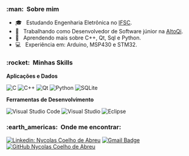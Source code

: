 <h3> :man: &nbsp;Sobre mim </h3>

- 🎓 &nbsp; Estudando Engenharia Eletrônica no <a href="https://www.ifsc.edu.br/web/campus-florianopolis">IFSC</a>.
- 💼 &nbsp; Trabalhando como Desenvolvedor de Software júnior na <a href="https://altoqi.com.br/">AltoQi</a>.
- 🌱 &nbsp; Aprendendo mais sobre C++, Qt, Sql e Python.
- 💻 &nbsp; Experiência em: Arduino, MSP430 e STM32.

<h3> :rocket: &nbsp;Minhas Skills </h3>

**Aplicações e Dados**

  ![C](https://img.shields.io/badge/c-%2300599C.svg?style=for-the-badge&logo=c&logoColor=white)
  ![C++](https://img.shields.io/badge/c++-%2300599C.svg?style=for-the-badge&logo=c%2B%2B&logoColor=white)
  ![Qt](https://img.shields.io/badge/Qt-%23217346.svg?style=for-the-badge&logo=Qt&logoColor=white)
  ![Python](https://img.shields.io/badge/python-3670A0?style=for-the-badge&logo=python&logoColor=ffdd54)
  ![SQLite](https://img.shields.io/badge/sqlite-%2307405e.svg?style=for-the-badge&logo=sqlite&logoColor=white)

**Ferramentas de Desenvolvimento**

  ![Visual Studio Code](https://img.shields.io/badge/Visual%20Studio%20Code-0078d7.svg?style=for-the-badge&logo=visual-studio-code&logoColor=white)
  ![Visual Studio](https://img.shields.io/badge/Visual%20Studio-5C2D91.svg?style=for-the-badge&logo=visual-studio&logoColor=white)
  ![Eclipse](https://img.shields.io/badge/Eclipse-FE7A16.svg?style=for-the-badge&logo=Eclipse&logoColor=white)

<h3> :earth_americas: &nbsp;Onde me encontrar: </h3> 

[![Linkedin: Nycolas Coelho de Abreu](https://img.shields.io/badge/-Nycolas-blue?style=flat-square&logo=Linkedin&logoColor=white&link=https://www.linkedin.com/in/nycolas-coelho-de-abreu/)](https://www.linkedin.com/in/nycolas-coelho-de-abreu/)
[![Gmail Badge](https://img.shields.io/badge/Email-nyco__abreu%40hotmail.com-blue)](mailto:nyco_abreu@hotmail.com)
[![GitHub Nycolas Coelho de Abreu]( https://img.shields.io/github/followers/nycolasabreu?label=follow&style=social)](https://github.com/nycolasabreu)
